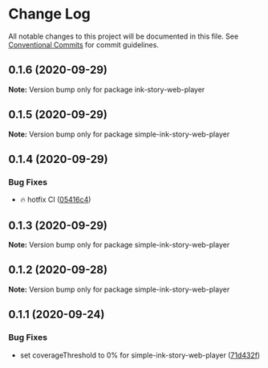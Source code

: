 # Change Log

All notable changes to this project will be documented in this file.
See [Conventional Commits](https://conventionalcommits.org) for commit guidelines.

## 0.1.6 (2020-09-29)

**Note:** Version bump only for package ink-story-web-player





## 0.1.5 (2020-09-29)

**Note:** Version bump only for package simple-ink-story-web-player





## 0.1.4 (2020-09-29)


### Bug Fixes

* :fire: hotfix CI ([05416c4](https://github.com/FranciscoFornell/MIST/commit/05416c40b7c008f3ce52f5184ee76f67c7f85973))





## 0.1.3 (2020-09-29)

**Note:** Version bump only for package simple-ink-story-web-player

## 0.1.2 (2020-09-28)

**Note:** Version bump only for package simple-ink-story-web-player

## 0.1.1 (2020-09-24)

### Bug Fixes

- set coverageThreshold to 0% for simple-ink-story-web-player ([71d432f](https://github.com/FranciscoFornell/MIST/commit/71d432f7afe1c98e6e46374524a5cf34aecd378c))
